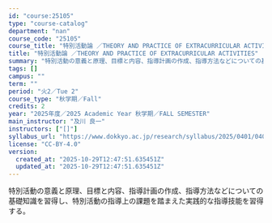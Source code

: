 ```yaml
---
id: "course:25105"
type: "course-catalog"
department: "nan"
course_code: "25105"
course_title: "特別活動論 ／THEORY AND PRACTICE OF EXTRACURRICULAR ACTIVITIES"
title: "特別活動論 ／THEORY AND PRACTICE OF EXTRACURRICULAR ACTIVITIES"
summary: "特別活動の意義と原理、目標と内容、指導計画の作成、指導方法などについての基礎知識を習得し、特別活動の指導上の課題を踏まえた実践的な指導技能を習得する。"
tags: []
campus: ""
term: ""
period: "火2／Tue 2"
course_type: "秋学期／Fall"
credits: 2
year: "2025年度／2025 Academic Year 秋学期／FALL SEMESTER"
main_instructor: "及川 良一"
instructors: ["[]"]
syllabus_url: "https://www.dokkyo.ac.jp/research/syllabus/2025/0401/0401_25105_ja_JP.html"
license: "CC-BY-4.0"
version:
  created_at: "2025-10-29T12:47:51.635451Z"
  updated_at: "2025-10-29T12:47:51.635451Z"
---
```

特別活動の意義と原理、目標と内容、指導計画の作成、指導方法などについての基礎知識を習得し、特別活動の指導上の課題を踏まえた実践的な指導技能を習得する。

